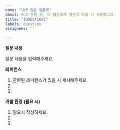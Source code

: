 ```yaml
---
name: "\b❓ 질문 템플릿"
about: 버그 관련 외, 타 팀원에게 질문이 있을 시 사용합니다.
title: "[QUESTION]"
labels: question
assignees: ''

---
```


**질문 내용**

질문 내용을 입력해주세요.


**레퍼런스**

1. 관련된 레퍼런스가 있을 시 제시해주세요.
2. 
3. 

**개발 환경 (필요 시)**

1. 필요시 작성하세요.
2. 
3.
